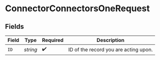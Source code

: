 # ConnectorConnectorsOneRequest


## Fields

| Field                                 | Type                                  | Required                              | Description                           |
| ------------------------------------- | ------------------------------------- | ------------------------------------- | ------------------------------------- |
| `ID`                                  | *string*                              | :heavy_check_mark:                    | ID of the record you are acting upon. |